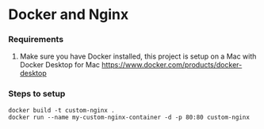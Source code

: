 # Docker and Nginx

### Requirements
1. Make sure you have Docker installed, this project is setup on a Mac with Docker Desktop for Mac https://www.docker.com/products/docker-desktop

### Steps to setup
```
docker build -t custom-nginx .
docker run --name my-custom-nginx-container -d -p 80:80 custom-nginx
```